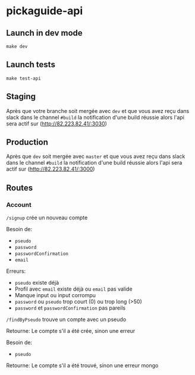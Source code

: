 # pickaguide-api

## Launch in dev mode

    make dev

## Launch tests

    make test-api

## Staging

Après que votre branche soit mergée avec `dev` et que vous avez reçu dans slack dans le channel
`#build` la notification d'une build réussie alors l'api sera actif sur (http://82.223.82.41/:3030)

## Production

Après que `dev` soit mergée avec `master` et que vous avez reçu dans slack dans le channel
`#build` la notification d'une build réussie alors l'api sera actif sur (http://82.223.82.41/:3000)

## Routes

### Account

`/signup` crée un nouveau compte

Besoin de:
- `pseudo`
- `password`
- `passwordConfirmation`
- `email`

Erreurs:
- `pseudo` existe déjà
- Profil avec `email` existe déjà ou `email` pas valide
- Manque input ou input corrompu
- `password` ou `pseudo` trop court (0) ou trop long (>50)
- `password` et `passwordConfirmation` pas pareils

`/findByPseudo` trouve un compte avec un pseudo

Retourne:
Le compte s'il a été crée, sinon une erreur

Besoin de:
- `pseudo`

Retourne:
Le compte s'il a été trouvé, sinon une erreur mongo
